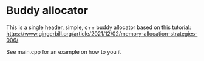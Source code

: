 # Buddy allocator

This is a single header, simple, c++ buddy allocator based on this tutorial:\
https://www.gingerbill.org/article/2021/12/02/memory-allocation-strategies-006/

See main.cpp for an example on how to you it
